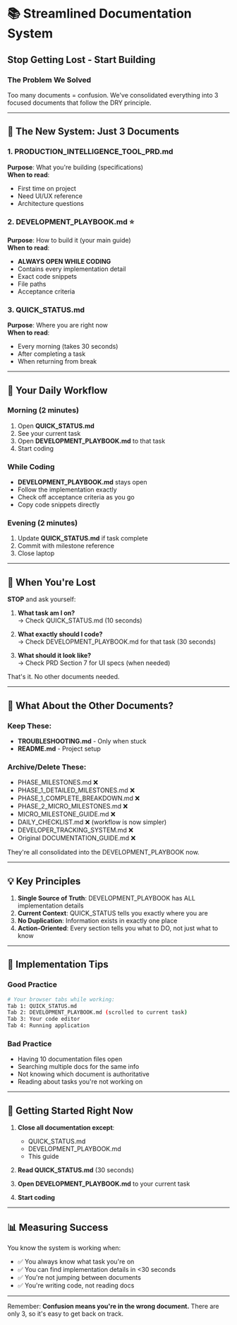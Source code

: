 # 📚 Streamlined Documentation System
## Stop Getting Lost - Start Building

### The Problem We Solved
Too many documents = confusion. We've consolidated everything into 3 focused documents that follow the DRY principle.

---

## 🎯 The New System: Just 3 Documents

### 1. **PRODUCTION_INTELLIGENCE_TOOL_PRD.md**
**Purpose**: What you're building (specifications)  
**When to read**: 
- First time on project
- Need UI/UX reference
- Architecture questions

### 2. **DEVELOPMENT_PLAYBOOK.md** ⭐
**Purpose**: How to build it (your main guide)  
**When to read**:
- **ALWAYS OPEN WHILE CODING**
- Contains every implementation detail
- Exact code snippets
- File paths
- Acceptance criteria

### 3. **QUICK_STATUS.md** 
**Purpose**: Where you are right now  
**When to read**:
- Every morning (takes 30 seconds)
- After completing a task
- When returning from break

---

## 🔄 Your Daily Workflow

### Morning (2 minutes)
1. Open **QUICK_STATUS.md**
2. See your current task
3. Open **DEVELOPMENT_PLAYBOOK.md** to that task
4. Start coding

### While Coding
- **DEVELOPMENT_PLAYBOOK.md** stays open
- Follow the implementation exactly
- Check off acceptance criteria as you go
- Copy code snippets directly

### Evening (2 minutes)
1. Update **QUICK_STATUS.md** if task complete
2. Commit with milestone reference
3. Close laptop

---

## 🚨 When You're Lost

**STOP** and ask yourself:

1. **What task am I on?**  
   → Check QUICK_STATUS.md (10 seconds)

2. **What exactly should I code?**  
   → Check DEVELOPMENT_PLAYBOOK.md for that task (30 seconds)

3. **What should it look like?**  
   → Check PRD Section 7 for UI specs (when needed)

That's it. No other documents needed.

---

## 📝 What About the Other Documents?

### Keep These:
- **TROUBLESHOOTING.md** - Only when stuck
- **README.md** - Project setup

### Archive/Delete These:
- PHASE_MILESTONES.md ❌
- PHASE_1_DETAILED_MILESTONES.md ❌  
- PHASE_1_COMPLETE_BREAKDOWN.md ❌
- PHASE_2_MICRO_MILESTONES.md ❌
- MICRO_MILESTONE_GUIDE.md ❌
- DAILY_CHECKLIST.md ❌ (workflow is now simpler)
- DEVELOPER_TRACKING_SYSTEM.md ❌
- Original DOCUMENTATION_GUIDE.md ❌

They're all consolidated into the DEVELOPMENT_PLAYBOOK now.

---

## 💡 Key Principles

1. **Single Source of Truth**: DEVELOPMENT_PLAYBOOK has ALL implementation details
2. **Current Context**: QUICK_STATUS tells you exactly where you are
3. **No Duplication**: Information exists in exactly one place
4. **Action-Oriented**: Every section tells you what to DO, not just what to know

---

## 🎯 Implementation Tips

### Good Practice
```bash
# Your browser tabs while working:
Tab 1: QUICK_STATUS.md
Tab 2: DEVELOPMENT_PLAYBOOK.md (scrolled to current task)
Tab 3: Your code editor
Tab 4: Running application
```

### Bad Practice
- Having 10 documentation files open
- Searching multiple docs for the same info  
- Not knowing which document is authoritative
- Reading about tasks you're not working on

---

## 🚀 Getting Started Right Now

1. **Close all documentation except**:
   - QUICK_STATUS.md
   - DEVELOPMENT_PLAYBOOK.md
   - This guide

2. **Read QUICK_STATUS.md** (30 seconds)

3. **Open DEVELOPMENT_PLAYBOOK.md** to your current task

4. **Start coding**

---

## 📊 Measuring Success

You know the system is working when:
- ✅ You always know what task you're on
- ✅ You can find implementation details in <30 seconds  
- ✅ You're not jumping between documents
- ✅ You're writing code, not reading docs

---

Remember: **Confusion means you're in the wrong document.** There are only 3, so it's easy to get back on track.
